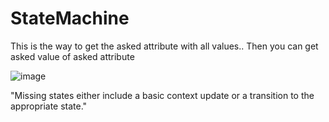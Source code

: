 # StateMachine

This is the way to get the asked attribute with all values.. Then you can get asked value of asked attribute

![image](https://github.com/user-attachments/assets/f2edfe73-bda1-4df6-87d3-463dd89e8fa3)


"Missing states either include a basic context update or a transition to the appropriate state."



